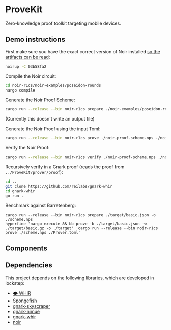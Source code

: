 # ProveKit

Zero-knowledge proof toolkit targeting mobile devices.

## Demo instructions

First make sure you have the exact correct version of Noir installed [so the artifacts can be read](./Cargo.toml#L58):

```sh
noirup -C 03b58fa2
```

Compile the Noir circuit:

```sh
cd noir-r1cs/noir-examples/poseidon-rounds
nargo compile
```

Generate the Noir Proof Scheme:

```sh
cargo run --release --bin noir-r1cs prepare ./noir-examples/poseidon-rounds/target/basic.json -o ./noir-proof-scheme.nps
```

(Currently this doesn't write an output file)

Generate the Noir Proof using the input Toml:

```sh
cargo run --release --bin noir-r1cs prove ./noir-proof-scheme.nps ./noir-examples/poseidon-rounds/Prover.toml -o ./noir-proof.np
```

Verify the Noir Proof:

```sh
cargo run --release --bin noir-r1cs verify ./noir-proof-scheme.nps ./noir-proof.np
```

Recursively verify in a Gnark proof (reads the proof from `../ProveKit/prover/proof`):

```sh
cd ..
git clone https://github.com/reilabs/gnark-whir
cd gnark-whir
go run .
```

Benchmark against Barretenberg:

```
cargo run --release --bin noir-r1cs prepare ./target/basic.json -o ./scheme.nps
hyperfine 'nargo execute && bb prove -b ./target/basic.json -w ./target/basic.gz -o ./target' 'cargo run --release --bin noir-r1cs prove ./scheme.nps ./Prover.toml'
```

## Components

## Dependencies

This project depends on the following libraries, which are developed in lockstep:

- [🌪️ WHIR](https://github.com/WizardOfMenlo/whir)
- [Spongefish](https://github.com/arkworks-rs/spongefish)
- [gnark-skyscraper](https://github.com/reilabs/gnark-skyscraper)
- [gnark-nimue](https://github.com/reilabs/gnark-nimue)
- [gnark-whir](https://github.com/reilabs/gnark-whir)
- [noir](https://github.com/noir-lang/noir)
